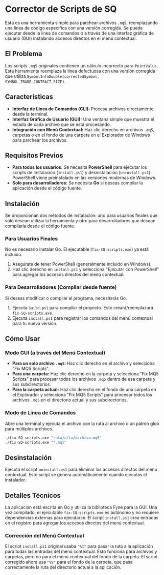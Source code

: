 # Corrector de Scripts de SQ

Esta es una herramienta simple para parchear archivos `.mq5`, reemplazando una línea de código específica con una versión corregida. Se puede ejecutar desde la línea de comandos o a través de una interfaz gráfica de usuario (GUI) instalando accesos directos en el menú contextual.

## El Problema

Los scripts `.mq5` originales contienen un cálculo incorrecto para `PointValue`. Esta herramienta reemplaza la línea defectuosa con una versión corregida que utiliza `SymbolInfoDouble(correctedSymbol, SYMBOL_TRADE_CONTRACT_SIZE)`.

## Características

- **Interfaz de Línea de Comandos (CLI):** Procesa archivos directamente desde la terminal.
- **Interfaz Gráfica de Usuario (GUI):** Una ventana simple que muestra el estado de cada archivo que se está procesando.
- **Integración con Menú Contextual:** Haz clic derecho en archivos `.mq5`, carpetas o en el fondo de una carpeta en el Explorador de Windows para parchear los archivos.

## Requisitos Previos

- **Para todos los usuarios:** Se necesita **PowerShell** para ejecutar los scripts de instalación (`install.ps1`) y desinstalación (`uninstall.ps1`). PowerShell viene preinstalado en las versiones modernas de Windows.
- **Solo para desarrolladores:** Se necesita **Go** si deseas compilar la aplicación desde el código fuente.

## Instalación

Se proporcionan dos métodos de instalación: uno para usuarios finales que solo desean utilizar la herramienta y otro para desarrolladores que desean compilarla desde el código fuente.

### Para Usuarios Finales

No es necesario instalar Go. El ejecutable (`fix-SQ-scripts.exe`) ya está incluido.

1.  Asegúrate de tener PowerShell (generalmente incluido en Windows).
2.  Haz clic derecho en `install.ps1` y selecciona "Ejecutar con PowerShell" para agregar los accesos directos del menú contextual.

### Para Desarrolladores (Compilar desde fuente)

Si deseas modificar o compilar el programa, necesitarás Go.

1.  Ejecuta `build.ps1` para compilar el proyecto. Esto creará/reemplazará `fix-SQ-scripts.exe`.
2.  Ejecuta `install.ps1` para registrar los comandos del menú contextual para tu nueva versión.

## Cómo Usar

### Modo GUI (a través del Menú Contextual)

-   **Para un solo archivo `.mq5`:** Haz clic derecho en el archivo y selecciona "Fix MQ5 Scripts".
-   **Para una carpeta:** Haz clic derecho en la carpeta y selecciona "Fix MQ5 Scripts" para procesar todos los archivos `.mq5` dentro de esa carpeta y sus subdirectorios.
-   **Para la carpeta actual:** Haz clic derecho en el fondo de una carpeta en el Explorador y selecciona "Fix MQ5 Scripts" para procesar todos los archivos `.mq5` en el directorio actual y sus subdirectorios.

### Modo de Línea de Comandos

Abre una terminal y ejecuta el archivo con la ruta al archivo o un patrón glob para múltiples archivos.

```sh
./fix-SQ-scripts.exe "ruta/a/tu/archivo.mq5"
./fix-SQ-scripts.exe "*.mq5"
```

## Desinstalación

Ejecuta el script `uninstall.ps1` para eliminar los accesos directos del menú contextual. Este script se genera automáticamente cuando ejecutas el instalador.

## Detalles Técnicos

La aplicación está escrita en Go y utiliza la biblioteca Fyne para la GUI. Una vez compilado, el ejecutable `fix-SQ-scripts.exe` es autónomo y no requiere dependencias externas para ejecutarse. El script `install.ps1` crea entradas en el registro para agregar los accesos directos del menú contextual.

### Corrección del Menú Contextual

El script `install.ps1` original usaba `"%1"` para pasar la ruta a la aplicación para todas las entradas del menú contextual. Esto funciona para archivos y carpetas, pero no para el menú contextual del fondo de la carpeta. El script corregido ahora usa `"%V"` para el fondo de la carpeta, que pasa correctamente la ruta del directorio actual a la aplicación.
